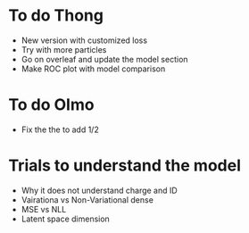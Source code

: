 # To do Thong
- New version with customized loss
- Try with more particles
- Go on overleaf and update the model section
- Make ROC plot with model comparison

# To do Olmo

- Fix the the to add 1/2

# Trials to understand the model

- Why it does not understand charge and ID
- Vairationa vs Non-Variational dense
- MSE vs NLL
- Latent space dimension